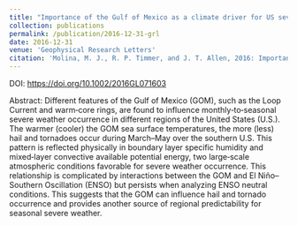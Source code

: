 ```yaml
---
title: "Importance of the Gulf of Mexico as a climate driver for US severe thunderstorm activity"
collection: publications
permalink: /publication/2016-12-31-grl
date: 2016-12-31
venue: 'Geophysical Research Letters'
citation: 'Molina, M. J., R. P. Timmer, and J. T. Allen, 2016: Importance of the Gulf of Mexico as a climate driver for US severe thunderstorm activity. <i>Geophysical Research Letters</i>. 43, 12295-12304.'
---
```


DOI: <https://doi.org/10.1002/2016GL071603>

Abstract: Different features of the Gulf of Mexico (GOM), such as the Loop Current and warm‐core rings, are found to influence monthly‐to‐seasonal severe weather occurrence in different regions of the United States (U.S.). The warmer (cooler) the GOM sea surface temperatures, the more (less) hail and tornadoes occur during March–May over the southern U.S. This pattern is reflected physically in boundary layer specific humidity and mixed‐layer convective available potential energy, two large‐scale atmospheric conditions favorable for severe weather occurrence. This relationship is complicated by interactions between the GOM and El Niño–Southern Oscillation (ENSO) but persists when analyzing ENSO neutral conditions. This suggests that the GOM can influence hail and tornado occurrence and provides another source of regional predictability for seasonal severe weather.
